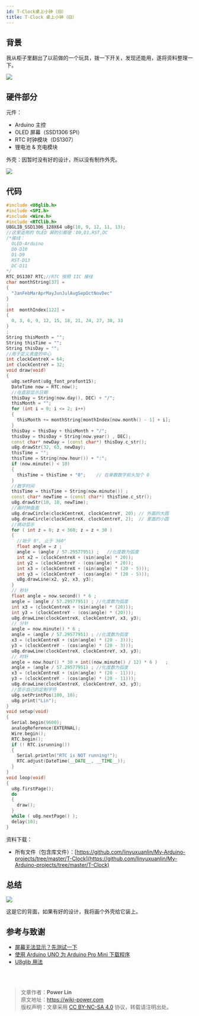 ```yaml
---
id: T-Clock桌上小钟（旧）
title: T-Clock 桌上小钟（旧）
---
```


## 背景

我从柜子里翻出了以前做的一个玩具，拨一下开关，发现还能用，遂将资料整理一下。

![](https://wiki-media-1253965369.cos.ap-guangzhou.myqcloud.com/img/Tclock1.jpg)

## 硬件部分

元件：

- Arduino 主控
- OLED 屏幕（SSD1306 SPI）
- RTC 时钟模块（DS1307）
- 锂电池 & 充电模块

外壳：因暂时没有好的设计，所以没有制作外壳。

![](https://wiki-media-1253965369.cos.ap-guangzhou.myqcloud.com/img/3D%20tclock.png)

## 代码

```cpp
#include <U8glib.h>
#include <SPI.h>
#include <Wire.h>
#include <RTClib.h>
U8GLIB_SSD1306_128X64 u8g(10, 9, 12, 11, 13);
//这里适用的 OLED 屏的引脚是：D0,D1,RST,DC
/*接线：
  OLED-Arduino
  D0-D10
  D1-D9
  RST-D13
  DC-D11
*/
RTC_DS1307 RTC;//RTC 按照 IIC 接线
char monthString[37] =
{
  "JanFebMarAprMayJunJulAugSepOctNovDec"
}
;
int  monthIndex[122] =
{
  0, 3, 6, 9, 12, 15, 18, 21, 24, 27, 30, 33
}
;
String thisMonth = "";
String thisTime = "";
String thisDay = "";
//用于定义表盘的中心
int clockCentreX = 64;
int clockCentreY = 32;
void draw(void)
{
  u8g.setFont(u8g_font_profont15);
  DateTime now = RTC.now();
  //在底部显示日期
  thisDay = String(now.day(), DEC) + "/";
  thisMonth = "";
  for (int i = 0; i <= 2; i++)
  {
    thisMonth += monthString[monthIndex[now.month() - 1] + i];
  }
  thisDay = thisDay + thisMonth + "/";
  thisDay = thisDay + String(now.year() , DEC);
  const char* newDay = (const char*) thisDay.c_str();
  u8g.drawStr(32, 63, newDay);
  thisTime = "";
  thisTime = String(now.hour()) + ":";
  if (now.minute() < 10)
  {
    thisTime = thisTime + "0";    // 在单数数字前头加个 0
  }
  //数字时间
  thisTime = thisTime + String(now.minute()) ;
  const char* newTime = (const char*) thisTime.c_str();
  u8g.drawStr(10, 10, newTime);
  //画时钟盘面
  u8g.drawCircle(clockCentreX, clockCentreY, 20); // 外面的大圆
  u8g.drawCircle(clockCentreX, clockCentreY, 2);  // 里面的小圆
  //跳动显示
  for ( int z = 0; z < 360; z = z + 30 )
  {
    //始于 0°, 止于 360°
    float angle = z ;
    angle = (angle / 57.29577951) ;   //化度数为弧度
    int x2 = (clockCentreX + (sin(angle) * 20));
    int y2 = (clockCentreY - (cos(angle) * 20));
    int x3 = (clockCentreX + (sin(angle) * (20 - 5)));
    int y3 = (clockCentreY - (cos(angle) * (20 - 5)));
    u8g.drawLine(x2, y2, x3, y3);
  }
  // 秒针
  float angle = now.second() * 6 ;
  angle = (angle / 57.29577951) ; //化度数为弧度
  int x3 = (clockCentreX + (sin(angle) * (20)));
  int y3 = (clockCentreY - (cos(angle) * (20)));
  u8g.drawLine(clockCentreX, clockCentreY, x3, y3);
  // 分针
  angle = now.minute() * 6 ;
  angle = (angle / 57.29577951) ; //化度数为弧度
  x3 = (clockCentreX + (sin(angle) * (20 - 3)));
  y3 = (clockCentreY - (cos(angle) * (20 - 3)));
  u8g.drawLine(clockCentreX, clockCentreY, x3, y3);
  // 时针
  angle = now.hour() * 30 + int((now.minute() / 12) * 6 )   ;
  angle = (angle / 57.29577951) ; //化度数为弧度
  x3 = (clockCentreX + (sin(angle) * (20 - 11)));
  y3 = (clockCentreY - (cos(angle) * (20 - 11)));
  u8g.drawLine(clockCentreX, clockCentreY, x3, y3);
  //显示自己的定制字符
  u8g.setPrintPos(100, 10);
  u8g.print("Lin");
}
void setup(void)
{
  Serial.begin(9600);
  analogReference(EXTERNAL);
  Wire.begin();
  RTC.begin();
  if (! RTC.isrunning())
  {
    Serial.println("RTC is NOT running!");
    RTC.adjust(DateTime(__DATE__, __TIME__));
  }
}
void loop(void)
{
  u8g.firstPage();
  do
  {
    draw();
  }
  while ( u8g.nextPage() );
  delay(10);
}
```

资料下载：

- 所有文件（包含库文件）：[https://github.com/linyuxuanlin/My-Arduino-projects/tree/master/T-Clock](https://github.com/linyuxuanlin/My-Arduino-projects/tree/master/T-Clock)

## 总结

![](https://wiki-media-1253965369.cos.ap-guangzhou.myqcloud.com/img/Tclock2.jpg)

这是它的背面，如果有好的设计，我将画个外壳给它装上。

## 参考与致谢

- [屏幕无法显示？先测试一下](http://shimo.im/doc/63ALdXdl3EUInWJO)
- [使用 Arduino UNO 为 Arduino Pro Mini 下载程序](http://blog.sina.com.cn/s/blog_53f8d23d0102wv3m.html)
- [U8glib 用法](https://github.com/olikraus/u8glib/wiki/device#ssd1306-128x64)

<br />

<br />

> 文章作者：**Power Lin**  
> 原文地址：<https://wiki-power.com>  
> 版权声明：文章采用 [CC BY-NC-SA 4.0](https://creativecommons.org/licenses/by/4.0/deed.zh) 协议，转载请注明出处。
